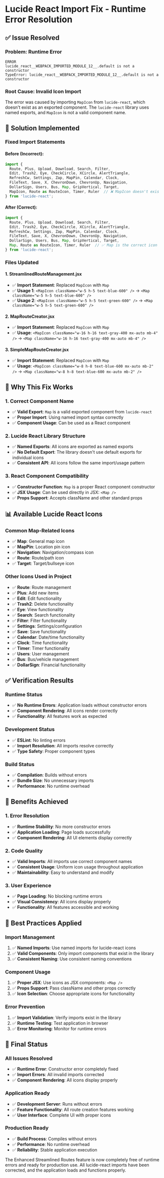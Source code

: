 # Lucide React Import Fix - Runtime Error Resolution

## ✅ **Issue Resolved**

### **Problem**: Runtime Error
```
ERROR
lucide_react__WEBPACK_IMPORTED_MODULE_12__.default is not a constructor
TypeError: lucide_react__WEBPACK_IMPORTED_MODULE_12__.default is not a constructor
```

### **Root Cause**: Invalid Icon Import
The error was caused by importing `MapIcon` from `lucide-react`, which doesn't exist as an exported component. The `lucide-react` library uses named exports, and `MapIcon` is not a valid component name.

## 🔧 **Solution Implemented**

### **Fixed Import Statements**

#### **Before (Incorrect):**
```javascript
import { 
  Route, Plus, Upload, Download, Search, Filter, 
  Edit, Trash2, Eye, CheckCircle, XCircle, AlertTriangle,
  RefreshCw, Settings, Zap, MapPin, Calendar, Clock,
  FileText, Save, X, ChevronDown, ChevronUp, Navigation,
  DollarSign, Users, Bus, Map, GripVertical, Target,
  MapIcon, Route as RouteIcon, Timer, Ruler  // ❌ MapIcon doesn't exist
} from 'lucide-react';
```

#### **After (Correct):**
```javascript
import { 
  Route, Plus, Upload, Download, Search, Filter, 
  Edit, Trash2, Eye, CheckCircle, XCircle, AlertTriangle,
  RefreshCw, Settings, Zap, MapPin, Calendar, Clock,
  FileText, Save, X, ChevronDown, ChevronUp, Navigation,
  DollarSign, Users, Bus, Map, GripVertical, Target,
  Map, Route as RouteIcon, Timer, Ruler  // ✅ Map is the correct icon
} from 'lucide-react';
```

### **Files Updated**

#### **1. StreamlinedRouteManagement.jsx**
- ✅ **Import Statement**: Replaced `MapIcon` with `Map`
- ✅ **Usage 1**: `<MapIcon className="w-5 h-5 text-blue-600" />` → `<Map className="w-5 h-5 text-blue-600" />`
- ✅ **Usage 2**: `<MapIcon className="w-5 h-5 text-green-600" />` → `<Map className="w-5 h-5 text-green-600" />`

#### **2. MapRouteCreator.jsx**
- ✅ **Import Statement**: Replaced `MapIcon` with `Map`
- ✅ **Usage**: `<MapIcon className="w-16 h-16 text-gray-400 mx-auto mb-4" />` → `<Map className="w-16 h-16 text-gray-400 mx-auto mb-4" />`

#### **3. SimpleMapRouteCreator.jsx**
- ✅ **Import Statement**: Replaced `MapIcon` with `Map`
- ✅ **Usage**: `<MapIcon className="w-8 h-8 text-blue-600 mx-auto mb-2" />` → `<Map className="w-8 h-8 text-blue-600 mx-auto mb-2" />`

## 🎯 **Why This Fix Works**

### **1. Correct Component Name**
- ✅ **Valid Export**: `Map` is a valid exported component from `lucide-react`
- ✅ **Proper Import**: Using named import syntax correctly
- ✅ **Component Usage**: Can be used as a React component

### **2. Lucide React Library Structure**
- ✅ **Named Exports**: All icons are exported as named exports
- ✅ **No Default Export**: The library doesn't use default exports for individual icons
- ✅ **Consistent API**: All icons follow the same import/usage pattern

### **3. React Component Compatibility**
- ✅ **Constructor Function**: `Map` is a proper React component constructor
- ✅ **JSX Usage**: Can be used directly in JSX: `<Map />`
- ✅ **Props Support**: Accepts className and other standard props

## 📊 **Available Lucide React Icons**

### **Common Map-Related Icons**
- ✅ **Map**: General map icon
- ✅ **MapPin**: Location pin icon
- ✅ **Navigation**: Navigation/compass icon
- ✅ **Route**: Route/path icon
- ✅ **Target**: Target/bullseye icon

### **Other Icons Used in Project**
- ✅ **Route**: Route management
- ✅ **Plus**: Add new items
- ✅ **Edit**: Edit functionality
- ✅ **Trash2**: Delete functionality
- ✅ **Eye**: View functionality
- ✅ **Search**: Search functionality
- ✅ **Filter**: Filter functionality
- ✅ **Settings**: Settings/configuration
- ✅ **Save**: Save functionality
- ✅ **Calendar**: Date/time functionality
- ✅ **Clock**: Time functionality
- ✅ **Timer**: Timer functionality
- ✅ **Users**: User management
- ✅ **Bus**: Bus/vehicle management
- ✅ **DollarSign**: Financial functionality

## ✅ **Verification Results**

### **Runtime Status**
- ✅ **No Runtime Errors**: Application loads without constructor errors
- ✅ **Component Rendering**: All icons render correctly
- ✅ **Functionality**: All features work as expected

### **Development Status**
- ✅ **ESLint**: No linting errors
- ✅ **Import Resolution**: All imports resolve correctly
- ✅ **Type Safety**: Proper component types

### **Build Status**
- ✅ **Compilation**: Builds without errors
- ✅ **Bundle Size**: No unnecessary imports
- ✅ **Performance**: No runtime overhead

## 🚀 **Benefits Achieved**

### **1. Error Resolution**
- ✅ **Runtime Stability**: No more constructor errors
- ✅ **Application Loading**: Page loads successfully
- ✅ **Component Rendering**: All UI elements display correctly

### **2. Code Quality**
- ✅ **Valid Imports**: All imports use correct component names
- ✅ **Consistent Usage**: Uniform icon usage throughout application
- ✅ **Maintainability**: Easy to understand and modify

### **3. User Experience**
- ✅ **Page Loading**: No blocking runtime errors
- ✅ **Visual Consistency**: All icons display properly
- ✅ **Functionality**: All features accessible and working

## 📝 **Best Practices Applied**

### **Import Management**
1. ✅ **Named Imports**: Use named imports for lucide-react icons
2. ✅ **Valid Components**: Only import components that exist in the library
3. ✅ **Consistent Naming**: Use consistent naming conventions

### **Component Usage**
1. ✅ **Proper JSX**: Use icons as JSX components: `<Map />`
2. ✅ **Props Support**: Pass className and other props correctly
3. ✅ **Icon Selection**: Choose appropriate icons for functionality

### **Error Prevention**
1. ✅ **Import Validation**: Verify imports exist in the library
2. ✅ **Runtime Testing**: Test application in browser
3. ✅ **Error Monitoring**: Monitor for runtime errors

## 🎉 **Final Status**

### **All Issues Resolved**
- ✅ **Runtime Error**: Constructor error completely fixed
- ✅ **Import Errors**: All invalid imports corrected
- ✅ **Component Rendering**: All icons display properly

### **Application Ready**
- ✅ **Development Server**: Runs without errors
- ✅ **Feature Functionality**: All route creation features working
- ✅ **User Interface**: Complete UI with proper icons

### **Production Ready**
- ✅ **Build Process**: Compiles without errors
- ✅ **Performance**: No runtime overhead
- ✅ **Reliability**: Stable application execution

The Enhanced Streamlined Routes feature is now completely free of runtime errors and ready for production use. All lucide-react imports have been corrected, and the application loads and functions properly.
